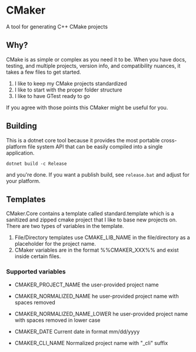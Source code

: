 # CMaker

A tool for generating C++ CMake projects

## Why?

CMake is as simple or complex as you need it to be. When you have docs, testing, and multiple
projects, version info, and compatibility nuances, it takes a few files to get started. 

1) I like to keep my CMake projects standardized
2) I like to start with the proper folder structure
3) I like to have GTest ready to go


If you agree with those points this CMaker might be useful for you.

## Building 

This is a dotnet core tool because it provides the most portable cross-platform file system API that can be easily
compiled into a single application.

    dotnet build -c Release 
    
and you're done. If you want a publish build, see `release.bat` and adjust for your platform.

## Templates

CMaker.Core contains a template called standard.template which is a sanitized and zipped cmake project that I 
like to base new projects on. There are two types of variables in the template.

1) File/Directory templates use CMAKE_LIB_NAME in the file/directory as a placeholder for the project name. 
2) CMaker variables are in the format %%CMAKER_XXX%% and exist inside certain files. 

### Supported variables    

- CMAKER_PROJECT_NAME the user-provided project name

- CMAKER_NORMALIZED_NAME he user-provided project name with spaces removed

- CMAKER_NORMALIZED_NAME_LOWER he user-provided project name with spaces removed in lower case 

- CMAKER_DATE Current date in format mm/dd/yyyy
    
- CMAKER_CLI_NAME Normalized project name with "_cli" suffix
